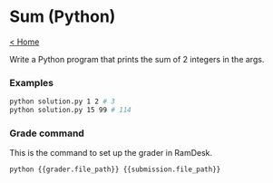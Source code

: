 # Sum (Python)

[< Home](../../README.md)

Write a Python program that prints the sum of 2 integers in the args.


### Examples

```bash
python solution.py 1 2 # 3
python solution.py 15 99 # 114
```


### Grade command

This is the command to set up the grader in RamDesk.

```bash
python {{grader.file_path}} {{submission.file_path}}
```
